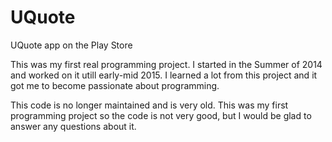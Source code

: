 # UQuote
UQuote app on the Play Store

This was my first real programming project. I started in the Summer of 2014 and worked on it utill early-mid 2015. I learned a lot from this project and it got me to become passionate about programming.  

This code is no longer maintained and is very old. This was my first programming project so the code is not very good, but I would be glad to answer any questions about it. 
